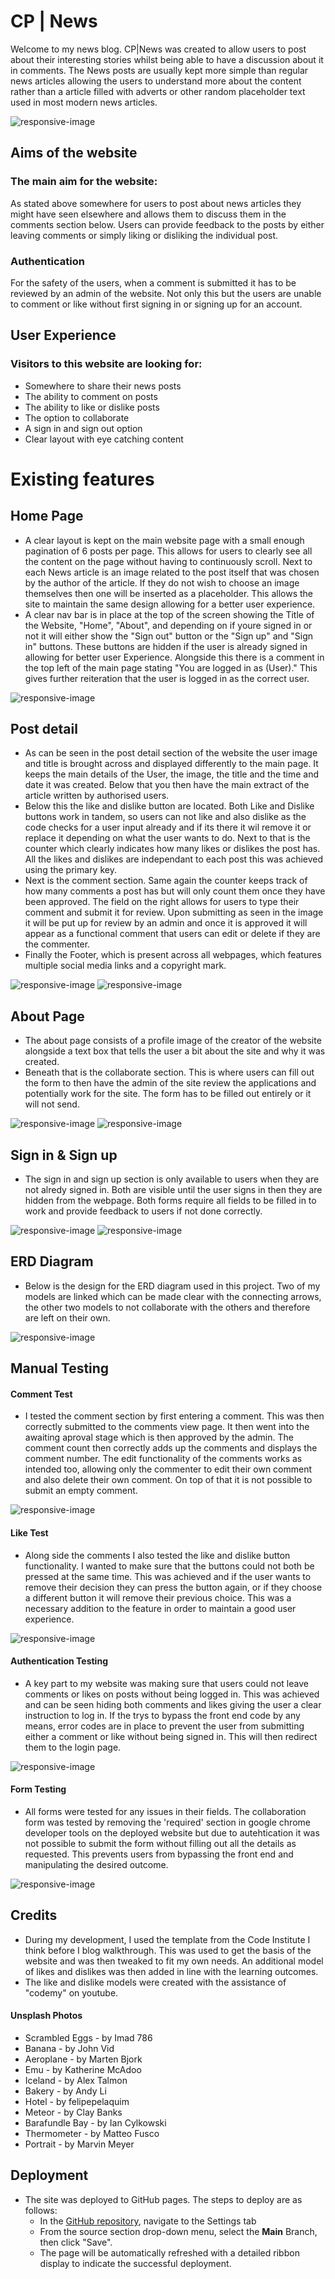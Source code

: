 # CP | News

Welcome to my news blog. CP|News was created to allow users to post about their interesting stories whilst being able to have a discussion about it in comments. The News posts are usually kept more simple than regular news articles allowing the users to understand more about the content rather than a article filled with adverts or other random placeholder text used in most modern news articles.

![responsive-image](static/images/main-website.png)

## Aims of the website

### The main aim for the website:
As stated above somewhere for users to post about news articles they might have seen elsewhere and allows them to discuss them in the comments section below. Users can provide feedback to the posts by either leaving comments or simply liking or disliking the individual post. 

### Authentication
For the safety of the users, when a comment is submitted it has to be reviewed by an admin of the website. Not only this but the users are unable to comment or like without first signing in or signing up for an account.

## User Experience

### Visitors to this website are looking for:
- Somewhere to share their news posts
- The ability to comment on posts
- The ability to like or dislike posts
- The option to collaborate
- A sign in and sign out option
- Clear layout with eye catching content

# Existing features

## Home Page

- A clear layout is kept on the main website page with a small enough pagination of 6 posts per page. This allows for users to clearly see all the content on the page without having to continuously scroll. Next to each News article is an image related to the post itself that was chosen by the author of the article. If they do not wish to choose an image themselves then one will be inserted as a placeholder. This allows the site to maintain the same design allowing for a better user experience.
- A clear nav bar is in place at the top of the screen showing the Title of the Website, "Home", "About", and depending on if youre signed in or not it will either show the "Sign out" button or the "Sign up" and "Sign in" buttons. These buttons are hidden if the user is already signed in allowing for better user Experience. Alongside this there is a comment in the top left of the main page stating "You are logged in as (User)." This gives further reiteration that the user is logged in as the correct user.

![responsive-image](static/images/main-website.png)

## Post detail

- As can be seen in the post detail section of the website the user image and title is brought across and displayed differently to the main page. It keeps the main details of the User, the image, the title and the time and date it was created. Below that you then have the main extract of the article written by authorised users.
- Below this the like and dislike button are located. Both Like and Dislike buttons work in tandem, so users can not like and also dislike as the code checks for a user input already and if its there it wil remove it or replace it depending on what the user wants to do. Next to that is the counter which clearly indicates how many likes or dislikes the post has. All the likes and dislikes are independant to each post this was achieved using the primary key.
- Next is the comment section. Same again the counter keeps track of how many comments a post has but will only count them once they have been approved. The field on the right allows for users to type their comment and submit it for review. Upon submitting as seen in the image it will be put up for review by an admin and once it is approved it will appear as a functional comment that users can edit or delete if they are the commenter.
- Finally the Footer, which is present across all webpages, which features multiple social media links and a copyright mark.

![responsive-image](static/images/post-detail-1.png)
![responsive-image](static/images/post-detail-2.png)

## About Page

- The about page consists of a profile image of the creator of the website alongside a text box that tells the user a bit about the site and why it was created.
- Beneath that is the collaborate section. This is where users can fill out the form to then have the admin of the site review the applications and potentially work for the site. The form has to be filled out entirely or it will not send.

![responsive-image](static/images/about-1.png)
![responsive-image](static/images/collaborate.png)

## Sign in & Sign up

- The sign in and sign up section is only available to users when they are not alredy signed in. Both are visible until the user signs in then they are hidden from the webpage. Both forms require all fields to be filled in to work and provide feedback to users if not done correctly.

![responsive-image](static/images/sign-up.png)
![responsive-image](static/images/sign-in.png)

## ERD Diagram

- Below is the design for the ERD diagram used in this project. Two of my models are linked which can be made clear with the connecting arrows, the other two models to not collaborate with the others and therefore are left on their own.

![responsive-image](static/images/erd_diagram.png)


## Manual Testing

#### Comment Test

- I tested the comment section by first entering a comment. This was then correctly submitted to the comments view page. It then went into the awaiting aproval stage which is then approved by the admin. The comment count then correctly adds up the comments and displays the comment number. The edit functionality of the comments works as intended too, allowing only the commenter to edit their own comment and also delete their own comment. On top of that it is not possible to submit an empty comment.

![responsive-image](static/images/comment-test.png)

#### Like Test

- Along side the comments I also tested the like and dislike button functionality. I wanted to make sure that the buttons could not both be pressed at the same time. This was achieved and if the user wants to remove their decision they can press the button again, or if they choose a different button it will remove their previous choice. This was a necessary addition to the feature in order to maintain a good user experience.

![responsive-image](static/images/comment-test.png)

#### Authentication Testing

- A key part to my website was making sure that users could not leave comments or likes on posts without being logged in. This was achieved and can be seen hiding both comments and likes giving the user a clear instruction to log in. If the trys to bypass the front end code by any means, error codes are in place to prevent the user from submitting either a comment or like without being signed in. This will then redirect them to the login page.

![responsive-image](static/images/not-logged-in.png)

#### Form Testing

- All forms were tested for any issues in their fields. The collaboration form was tested by removing the 'required' section in google chrome developer tools on the deployed website but due to autehtication it was not possible to submit the form without filling out all the details as requested. This prevents users from bypassing the front end and manipulating the desired outcome.

![responsive-image](static/images/form_testing.png)

## Credits

- During my development, I used the template from the Code Institute I think before I blog walkthrough. This was used to get the basis of the website and was then tweaked to fit my own needs. An additional model of likes and dislikes was then added in line with the learning outcomes.
- The like and dislike models were created with the assistance of "codemy" on youtube. 

#### Unsplash Photos

- Scrambled Eggs - by Imad 786
- Banana - by John Vid
- Aeroplane - by Marten Bjork
- Emu - by Katherine McAdoo
- Iceland - by Alex Talmon
- Bakery - by Andy Li
- Hotel - by felipepelaquim
- Meteor - by Clay Banks
- Barafundle Bay - by Ian Cylkowski
- Thermometer - by Matteo Fusco
- Portrait - by Marvin Meyer

## Deployment

- The site was deployed to GitHub pages. The steps to deploy are as follows: 
  - In the [GitHub repository](https://github.com/Cal009/cp_news), navigate to the Settings tab 
  - From the source section drop-down menu, select the **Main** Branch, then click "Save".
  - The page will be automatically refreshed with a detailed ribbon display to indicate the successful deployment.